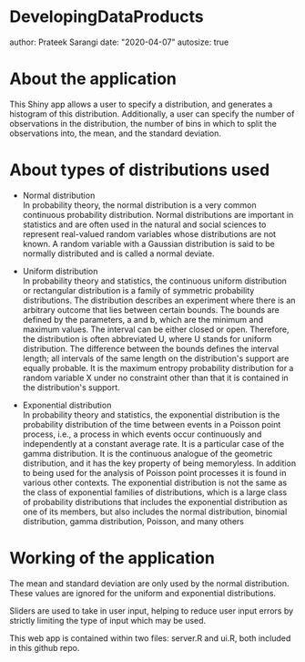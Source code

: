 DevelopingDataProducts
========================================================
author: Prateek Sarangi
date: "2020-04-07"
autosize: true

About the application
========================================================
This Shiny app allows a user to specify a distribution, and generates a histogram of this distribution. Additionally, a user can specify the number of observations in the distribution, the number of bins in which to split the observations into, the mean, and the standard deviation.

About types of distributions used
========================================================
- Normal distribution  
In probability theory, the normal distribution is a very common continuous probability distribution. Normal distributions are important in statistics and are often used in the natural and social sciences to represent real-valued random variables whose distributions are not known. A random variable with a Gaussian distribution is said to be normally distributed and is called a normal deviate.  

- Uniform distribution  
In probability theory and statistics, the continuous uniform distribution or rectangular distribution is a family of symmetric probability distributions. The distribution describes an experiment where there is an arbitrary outcome that lies between certain bounds. The bounds are defined by the parameters, a and b, which are the minimum and maximum values. The interval can be either closed or open. Therefore, the distribution is often abbreviated U, where U stands for uniform distribution. The difference between the bounds defines the interval length; all intervals of the same length on the distribution's support are equally probable. It is the maximum entropy probability distribution for a random variable X under no constraint other than that it is contained in the distribution's support.

- Exponential distribution  
In probability theory and statistics, the exponential distribution is the probability distribution of the time between events in a Poisson point process, i.e., a process in which events occur continuously and independently at a constant average rate. It is a particular case of the gamma distribution. It is the continuous analogue of the geometric distribution, and it has the key property of being memoryless. In addition to being used for the analysis of Poisson point processes it is found in various other contexts. The exponential distribution is not the same as the class of exponential families of distributions, which is a large class of probability distributions that includes the exponential distribution as one of its members, but also includes the normal distribution, binomial distribution, gamma distribution, Poisson, and many others

Working of the application
========================================================
The mean and standard deviation are only used by the normal distribution. These values are ignored for the uniform and exponential distributions.

Sliders are used to take in user input, helping to reduce user input errors by strictly limiting the type of input which may be used.

This web app is contained within two files: server.R and ui.R, both included in this github repo.
